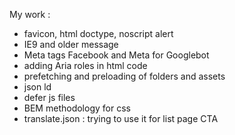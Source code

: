 My work :

- favicon, html doctype, noscript alert
- IE9 and older message
- Meta tags Facebook and Meta for Googlebot
- adding Aria roles in html code
- prefetching and preloading of folders and assets
- json ld
- defer js files
- BEM methodology for css
- translate.json : trying to use it for list page CTA
